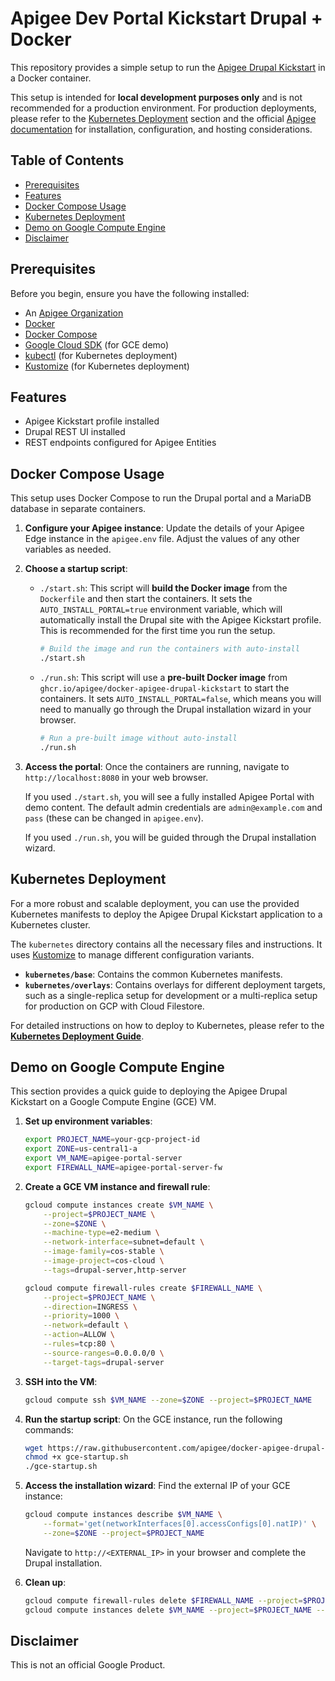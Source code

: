 # Apigee Dev Portal Kickstart Drupal + Docker

This repository provides a simple setup to run the [Apigee Drupal Kickstart](https://github.com/apigee/apigee-devportal-kickstart-drupal) in a Docker container.

This setup is intended for **local development purposes only** and is not recommended for a production environment. For production deployments, please refer to the [Kubernetes Deployment](#kubernetes-deployment) section and the official [Apigee documentation](https://cloud.google.com/apigee/docs/api-platform/publish/drupal/open-source-drupal) for installation, configuration, and hosting considerations.

## Table of Contents

- [Prerequisites](#prerequisites)
- [Features](#features)
- [Docker Compose Usage](#docker-compose-usage)
- [Kubernetes Deployment](#kubernetes-deployment)
- [Demo on Google Compute Engine](#demo-on-google-compute-engine)
- [Disclaimer](#disclaimer)

## Prerequisites

Before you begin, ensure you have the following installed:

- An [Apigee Organization](https://cloud.google.com/apigee/docs/api-platform/get-started/what-apigee)
- [Docker](https://docs.docker.com/get-docker/)
- [Docker Compose](https://docs.docker.com/compose/install/)
- [Google Cloud SDK](https://cloud.google.com/sdk/docs/install) (for GCE demo)
- [kubectl](https://kubernetes.io/docs/tasks/tools/install-kubectl/) (for Kubernetes deployment)
- [Kustomize](https://kustomize.io/) (for Kubernetes deployment)

## Features

- Apigee Kickstart profile installed
- Drupal REST UI installed
- REST endpoints configured for Apigee Entities

## Docker Compose Usage

This setup uses Docker Compose to run the Drupal portal and a MariaDB database in separate containers.

1.  **Configure your Apigee instance**:
    Update the details of your Apigee Edge instance in the `apigee.env` file. Adjust the values of any other variables as needed.

2.  **Choose a startup script**:

    -   `./start.sh`: This script will **build the Docker image** from the `Dockerfile` and then start the containers. It sets the `AUTO_INSTALL_PORTAL=true` environment variable, which will automatically install the Drupal site with the Apigee Kickstart profile. This is recommended for the first time you run the setup.

        ```bash
        # Build the image and run the containers with auto-install
        ./start.sh
        ```

    -   `./run.sh`: This script will use a **pre-built Docker image** from `ghcr.io/apigee/docker-apigee-drupal-kickstart` to start the containers. It sets `AUTO_INSTALL_PORTAL=false`, which means you will need to manually go through the Drupal installation wizard in your browser.

        ```bash
        # Run a pre-built image without auto-install
        ./run.sh
        ```

3.  **Access the portal**:
    Once the containers are running, navigate to `http://localhost:8080` in your web browser.

    If you used `./start.sh`, you will see a fully installed Apigee Portal with demo content. The default admin credentials are `admin@example.com` and `pass` (these can be changed in `apigee.env`).

    If you used `./run.sh`, you will be guided through the Drupal installation wizard.

## Kubernetes Deployment

For a more robust and scalable deployment, you can use the provided Kubernetes manifests to deploy the Apigee Drupal Kickstart application to a Kubernetes cluster.

The `kubernetes` directory contains all the necessary files and instructions. It uses [Kustomize](https://kustomize.io/) to manage different configuration variants.

-   **`kubernetes/base`**: Contains the common Kubernetes manifests.
-   **`kubernetes/overlays`**: Contains overlays for different deployment targets, such as a single-replica setup for development or a multi-replica setup for production on GCP with Cloud Filestore.

For detailed instructions on how to deploy to Kubernetes, please refer to the **[Kubernetes Deployment Guide](./kubernetes/README.md)**.

## Demo on Google Compute Engine

This section provides a quick guide to deploying the Apigee Drupal Kickstart on a Google Compute Engine (GCE) VM.

1.  **Set up environment variables**:
    ```bash
    export PROJECT_NAME=your-gcp-project-id
    export ZONE=us-central1-a
    export VM_NAME=apigee-portal-server
    export FIREWALL_NAME=apigee-portal-server-fw
    ```

2.  **Create a GCE VM instance and firewall rule**:
    ```bash
    gcloud compute instances create $VM_NAME \
        --project=$PROJECT_NAME \
        --zone=$ZONE \
        --machine-type=e2-medium \
        --network-interface=subnet=default \
        --image-family=cos-stable \
        --image-project=cos-cloud \
        --tags=drupal-server,http-server

    gcloud compute firewall-rules create $FIREWALL_NAME \
        --project=$PROJECT_NAME \
        --direction=INGRESS \
        --priority=1000 \
        --network=default \
        --action=ALLOW \
        --rules=tcp:80 \
        --source-ranges=0.0.0.0/0 \
        --target-tags=drupal-server
    ```

3.  **SSH into the VM**:
    ```bash
    gcloud compute ssh $VM_NAME --zone=$ZONE --project=$PROJECT_NAME
    ```

4.  **Run the startup script**:
    On the GCE instance, run the following commands:
    ```bash
    wget https://raw.githubusercontent.com/apigee/docker-apigee-drupal-kickstart/main/container-assets/gce-startup.sh
    chmod +x gce-startup.sh
    ./gce-startup.sh
    ```

5.  **Access the installation wizard**:
    Find the external IP of your GCE instance:
    ```bash
    gcloud compute instances describe $VM_NAME \
        --format='get(networkInterfaces[0].accessConfigs[0].natIP)' \
        --zone=$ZONE --project=$PROJECT_NAME
    ```
    Navigate to `http://<EXTERNAL_IP>` in your browser and complete the Drupal installation.

6.  **Clean up**:
    ```bash
    gcloud compute firewall-rules delete $FIREWALL_NAME --project=$PROJECT_NAME --quiet
    gcloud compute instances delete $VM_NAME --project=$PROJECT_NAME --zone=$ZONE --quiet
    ```

## Disclaimer

This is not an official Google Product.